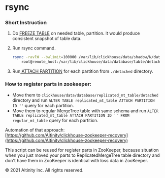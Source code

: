 # rsync

### Short Instruction

1. Do [FREEZE TABLE](https://clickhouse.tech/docs/en/sql-reference/statements/alter/partition/#alter_freeze-partition) on needed table, partition. It would produce consistent snapshot of table data.
2. Run rsync command.

   ```bash
   rsync -ravlW --bwlimit=100000 /var/lib/clickhouse/data/shadow/N/database/table 
       root@remote_host:/var/lib/clickhouse/data/database/table/detached
   ```

3. Run[ ATTACH PARTITION](https://clickhouse.tech/docs/en/sql-reference/statements/alter/partition/#alter_attach-partition) for each partition from `./detached` directory.

### How to register parts in zookeeper:

* Move them to `clickhouse/data/database/replicated_mt_table/detached` directory and run `ALTER TABLE replicated_mt_table ATTACH PARTITION ID ''` query for each partition.
* Move them to regular MergeTree table with same schema and run `ALTER TABLE replicated_mt_table ATTACH PARTITION ID '' FROM regular_mt_table` query for each partition.

Automation of that approach:  
[https://github.com/Altinity/clickhouse-zookeeper-recovery](https://github.com/Altinity/clickhouse-zookeeper-recovery)

This script can be reused for register parts in ZooKeeper, because situation when you just moved your parts to ReplicatedMergeTree table directory and don't have them in ZooKeeper is identical with loss data in ZooKeeper.

© 2021 Altinity Inc. All rights reserved.


